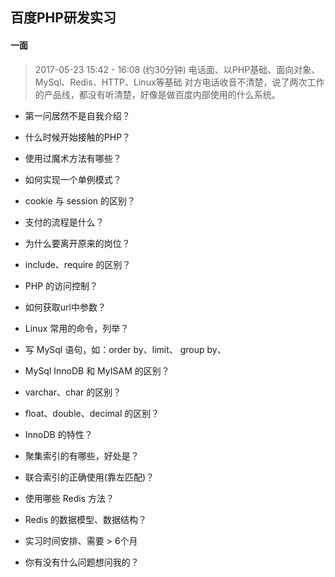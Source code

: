 ## 百度PHP研发实习


#### 一面

> 2017-05-23 15:42 - 16:08 (约30分钟) 电话面、以PHP基础、面向对象、MySql、Redis、HTTP、Linux等基础
对方电话收音不清楚，说了两次工作的产品线，都没有听清楚，好像是做百度内部使用的什么系统。


- 第一问居然不是自我介绍？

- 什么时候开始接触的PHP？

- 使用过魔术方法有哪些？

- 如何实现一个单例模式？

- cookie 与 session 的区别？

- 支付的流程是什么？

- 为什么要离开原来的岗位？

- include、require 的区别？

- PHP 的访问控制？

- 如何获取url中参数？

- Linux 常用的命令，列举？

- 写 MySql 语句，如：order by、limit、 group by、

- MySql InnoDB 和 MyISAM 的区别？

- varchar、char 的区别？

- float、double、decimal 的区别？

- InnoDB 的特性？

- 聚集索引的有哪些，好处是？

- 联合索引的正确使用(靠左匹配)？

- 使用哪些 Redis 方法？

- Redis 的数据模型、数据结构？

- 实习时间安排、需要 > 6个月

- 你有没有什么问题想问我的？
